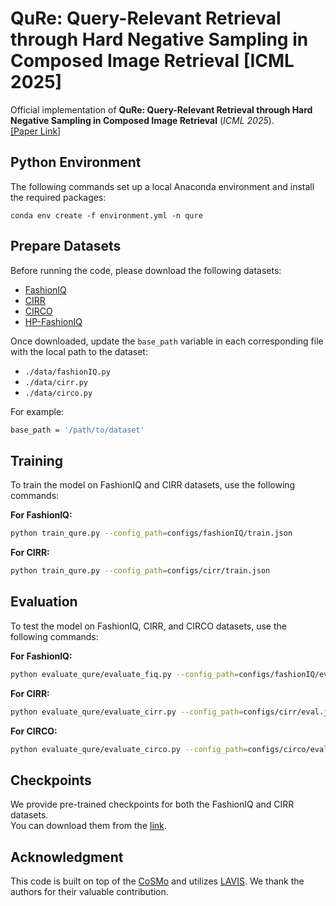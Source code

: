 
# QuRe: Query-Relevant Retrieval through Hard Negative Sampling in Composed Image Retrieval [ICML 2025]

Official implementation of **QuRe: Query-Relevant Retrieval through Hard Negative Sampling in Composed Image Retrieval** (*ICML 2025*).  
[[Paper Link]]()


## Python Environment


The following commands set up a local Anaconda environment and install the required packages:

    conda env create -f environment.yml -n qure



## Prepare Datasets 
Before running the code, please download the following datasets:

- [FashionIQ](https://github.com/XiaoxiaoGuo/fashion-iq)
- [CIRR](https://github.com/Cuberick-Orion/CIRR)
- [CIRCO](https://github.com/miccunifi/CIRCO)
- [HP-FashionIQ](./HP-FashionIQ)

Once downloaded, update the `base_path` variable in each corresponding file with the local path to the dataset:

- `./data/fashionIQ.py`
- `./data/cirr.py`
- `./data/circo.py`

For example:
```bash
base_path = '/path/to/dataset'
```
    


## Training

To train the model on FashionIQ and CIRR datasets, use the following commands:

**For FashionIQ:**
```bash
python train_qure.py --config_path=configs/fashionIQ/train.json
```

**For CIRR:**
```bash
python train_qure.py --config_path=configs/cirr/train.json
```

## Evaluation

To test the model on FashionIQ, CIRR, and CIRCO datasets, use the following commands:

**For FashionIQ:**
```bash
python evaluate_qure/evaluate_fiq.py --config_path=configs/fashionIQ/eval.json
```

**For CIRR:**
```bash
python evaluate_qure/evaluate_cirr.py --config_path=configs/cirr/eval.json
```

**For CIRCO:**
```bash
python evaluate_qure/evaluate_circo.py --config_path=configs/circo/eval.json
```

## Checkpoints

We provide pre-trained checkpoints for both the FashionIQ and CIRR datasets.  
You can download them from the [link](https://drive.google.com/drive/folders/1tEMZ4wcriZOQZNsXdo5R5IiLOud3ecph?usp=drive_link).


## Acknowledgment
This code is built on top of the [CoSMo](https://github.com/postBG/CosMo.pytorch) and utilizes [LAVIS](https://github.com/salesforce/LAVIS).
We thank the authors for their valuable contribution.